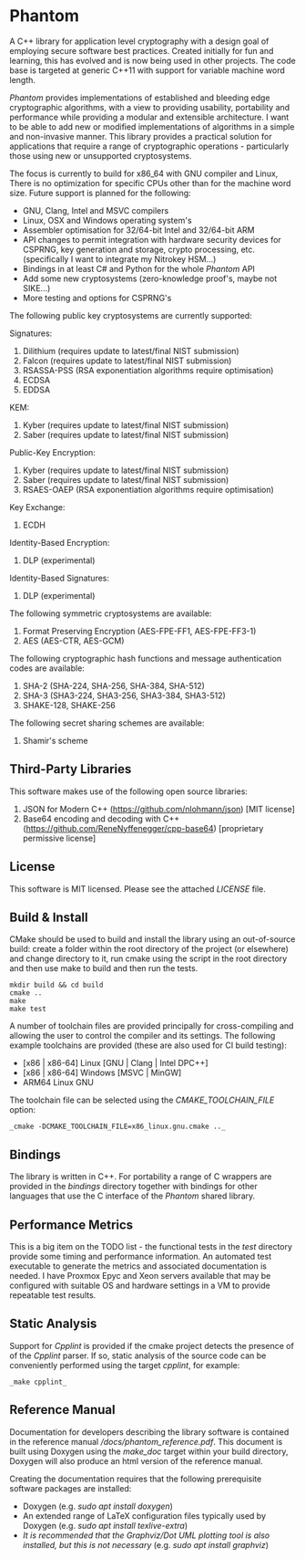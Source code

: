 # Phantom

A C++ library for application level cryptography with a design goal of employing secure software best practices. Created initially for fun and learning, this has evolved and is now being used in other projects. The code base is targeted at generic C++11 with support for variable machine word length.

_Phantom_ provides implementations of established and bleeding edge cryptographic algorithms, with a view to providing usability, portability and performance while providing a modular and extensible architecture. I want to be able to add new or modified implementations of algorithms in a simple and non-invasive manner. This library provides a practical solution for applications that require a range of cryptographic operations - particularly those using new or unsupported cryptosystems.

The focus is currently to build for x86_64 with GNU compiler and Linux, There is no optimization for specific CPUs other than for the machine word size. Future support is planned for the following:
* GNU, Clang, Intel and MSVC compilers
* Linux, OSX and Windows operating system's
* Assembler optimisation for 32/64-bit Intel and 32/64-bit ARM
* API changes to permit integration with hardware security devices for CSPRNG, key generation and storage, crypto processing, etc. (specifically I want to integrate my Nitrokey HSM...)
* Bindings in at least C# and Python for the whole _Phantom_ API
* Add some new cryptosystems (zero-knowledge proof's, maybe not SIKE...)
* More testing and options for CSPRNG's

The following public key cryptosystems are currently supported:

Signatures:
1. Dilithium (requires update to latest/final NIST submission)
2. Falcon (requires update to latest/final NIST submission)
3. RSASSA-PSS (RSA exponentiation algorithms require optimisation)
4. ECDSA
5. EDDSA

KEM:
1. Kyber (requires update to latest/final NIST submission)
2. Saber (requires update to latest/final NIST submission)

Public-Key Encryption:
1. Kyber (requires update to latest/final NIST submission)
2. Saber (requires update to latest/final NIST submission)
3. RSAES-OAEP (RSA exponentiation algorithms require optimisation)

Key Exchange:
1. ECDH

Identity-Based Encryption:
1. DLP (experimental)

Identity-Based Signatures:
1. DLP (experimental)

The following symmetric cryptosystems are available:

1. Format Preserving Encryption (AES-FPE-FF1, AES-FPE-FF3-1)
2. AES (AES-CTR, AES-GCM)


The following cryptographic hash functions and message authentication codes are available:

1. SHA-2 (SHA-224, SHA-256, SHA-384, SHA-512)
2. SHA-3 (SHA3-224, SHA3-256, SHA3-384, SHA3-512)
3. SHAKE-128, SHAKE-256


The following secret sharing schemes are available:

1. Shamir's scheme


## Third-Party Libraries

This software makes use of the following open source libraries:

1. JSON for Modern C++ (https://github.com/nlohmann/json) [MIT license]
2. Base64 encoding and decoding with C++ (https://github.com/ReneNyffenegger/cpp-base64) [proprietary permissive license]


## License

This software is MIT licensed. Please see the attached _LICENSE_ file.


## Build & Install

CMake should be used to build and install the library using an out-of-source build: create a folder within the root directory of the project (or elsewhere) and change directory to it, run cmake using the script in the root directory and then use make to build and then run the tests.

```
mkdir build && cd build
cmake ..
make
make test
```

A number of toolchain files are provided principally for cross-compiling and allowing the user to control the compiler and its settings. The following example toolchains are provided (these are also used for CI build testing):

* [x86 | x86-64] Linux [GNU | Clang | Intel DPC++]
* [x86 | x86-64] Windows [MSVC | MinGW]
* ARM64 Linux GNU


The toolchain file can be selected using the _CMAKE_TOOLCHAIN_FILE_ option:

```
_cmake -DCMAKE_TOOLCHAIN_FILE=x86_linux.gnu.cmake .._
```

## Bindings

The library is written in C++. For portability a range of C wrappers are provided in the _bindings_ directory together with bindings for other languages that use the C interface of the _Phantom_ shared library.


## Performance Metrics

This is a big item on the TODO list - the functional tests in the _test_ directory provide some timing and performance information. An automated test executable to generate the metrics and associated documentation is needed. I have Proxmox Epyc and Xeon servers available that may be configured with suitable OS and hardware settings in a VM to provide repeatable test results.


## Static Analysis

Support for _Cpplint_ is provided if the cmake project detects the presence of of the _Cpplint_ parser. If so, static analysis of the source code can be conveniently performed using the target _cpplint_, for example:

```
_make cpplint_
```

## Reference Manual

Documentation for developers describing the library software is contained in the reference manual _<build directory>/docs/phantom_reference.pdf_. This document is built using Doxygen using the _make_doc_ target within your build directory, Doxygen will also produce an html version of the reference manual.

Creating the documentation requires that the following prerequisite software packages are installed:
* Doxygen (e.g. _sudo apt install doxygen_)
* An extended range of LaTeX configuration files typically used by Doxygen (e.g. _sudo apt install texlive-extra_)
* _It is recommended that the Graphviz/Dot UML plotting tool is also installed, but this is not necessary_ (e.g. _sudo apt install graphviz_)
